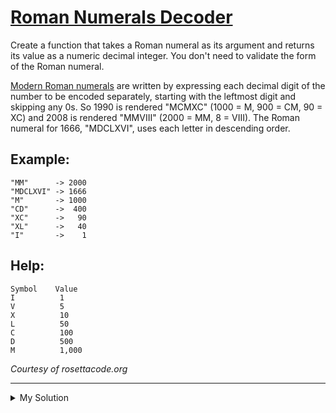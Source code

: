 # [Roman Numerals Decoder](https://www.codewars.com/kata/51b6249c4612257ac0000005)

Create a function that takes a Roman numeral as its argument and returns its value as a numeric decimal integer. You don't need to validate the form of the Roman numeral.

[Modern Roman numerals](https://en.wikipedia.org/wiki/Roman_numerals#Standard_form) are written by expressing each decimal digit of the number to be encoded separately, starting with the leftmost digit and skipping any 0s. So 1990 is rendered "MCMXC" (1000 = M, 900 = CM, 90 = XC) and 2008 is rendered "MMVIII" (2000 = MM, 8 = VIII). The Roman numeral for 1666, "MDCLXVI", uses each letter in descending order.

## Example:

```
"MM"      -> 2000
"MDCLXVI" -> 1666
"M"       -> 1000
"CD"      ->  400
"XC"      ->   90
"XL"      ->   40
"I"       ->    1
```

## Help:

```
Symbol    Value
I          1
V          5
X          10
L          50
C          100
D          500
M          1,000
```

_Courtesy of rosettacode.org_

---

<details><summary>My Solution</summary>

```js
function solution(roman) {
  let result = 0
  const romanToNum = {
    I: 1,
    IV: 4,
    V: 5,
    IX: 9,
    X: 10,
    XL: 40,
    L: 50,
    XC: 90,
    C: 100,
    CD: 400,
    D: 500,
    CM: 900,
    M: 1000
  }

  for (let i = 0; i < roman.length; i++) {
    if (romanToNum[roman[i] + roman[i + 1]]) {
      result += romanToNum[roman[i] + roman[i + 1]]
      i++
    } else {
      result += romanToNum[roman[i]]
    }
  }

  return result
}
```

</details>
